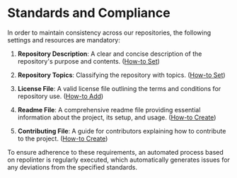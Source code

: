 # Standards and Compliance

In order to maintain consistency across our repositories, the following settings and resources are mandatory:

1. **Repository Description**: A clear and concise description of the repository's purpose and contents. ([How-to Set](https://github.com/orgs/community/discussions/54372))

2. **Repository Topics**: Classifying the repository with topics. ([How-to Set](https://docs.github.com/en/repositories/managing-your-repositorys-settings-and-features/customizing-your-repository/classifying-your-repository-with-topics))

3. **License File**: A valid license file outlining the terms and conditions for repository use. ([How-to Add](https://docs.github.com/en/communities/setting-up-your-project-for-healthy-contributions/adding-a-license-to-a-repository))

4. **Readme File**: A comprehensive readme file providing essential information about the project, its setup, and usage. ([How-to Create](https://docs.github.com/de/repositories/managing-your-repositorys-settings-and-features/customizing-your-repository/about-readmes))

6. **Contributing File**: A guide for contributors explaining how to contribute to the project. ([How-to Create](https://docs.github.com/de/communities/setting-up-your-project-for-healthy-contributions/setting-guidelines-for-repository-contributors))

<!--
5. **Maintainer File**: A file specifying maintainers, with the recommendation to include work email addresses for direct contact. ([Example](https://github.com/allianz-incubator/new-project/blob/main/MAINTAINERS))
-->

To ensure adherence to these requirements, an automated process based on repolinter is regularly executed, which automatically generates issues for any deviations from the specified standards.





